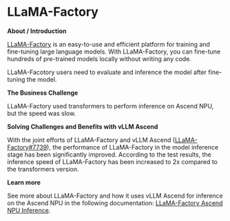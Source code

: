 # LLaMA-Factory

**About / Introduction**

[LLaMA-Factory](https://github.com/hiyouga/LLaMA-Factory) is an easy-to-use and efficient platform for training and fine-tuning large language models. With LLaMA-Factory, you can fine-tune hundreds of pre-trained models locally without writing any code.

LLaMA-Facotory users need to evaluate and inference the model after fine-tuning the model. 

**The Business Challenge**

LLaMA-Factory used transformers to perform inference on Ascend NPU, but the speed was slow.

**Solving Challenges and Benefits with vLLM Ascend**

With the joint efforts of LLaMA-Factory and vLLM Ascend ([LLaMA-Factory#7739](https://github.com/hiyouga/LLaMA-Factory/pull/7739)), the performance of LLaMA-Factory in the model inference stage has been significantly improved. According to the test results, the inference speed of LLaMA-Factory has been increased to 2x compared to the transformers version.

**Learn more**

See more about LLaMA-Factory and how it uses vLLM Ascend for inference on the Ascend NPU in the following documentation: [LLaMA-Factory Ascend NPU Inference](https://llamafactory.readthedocs.io/en/latest/advanced/npu_inference.html).
